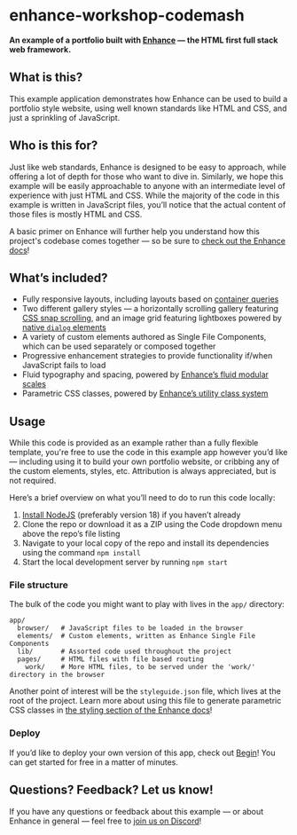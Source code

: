 # enhance-workshop-codemash

**An example of a portfolio built with [Enhance](https://enhance.dev) — the HTML first full stack web framework.**

## What is this?
This example application demonstrates how Enhance can be used to build a portfolio style website, using well known standards like HTML and CSS, and just a sprinkling of JavaScript.

## Who is this for?
Just like web standards, Enhance is designed to be easy to approach, while offering a lot of depth for those who want to dive in. Similarly, we hope this example will be easily approachable to anyone with an intermediate level of experience with just HTML and CSS. While the majority of the code in this example is written in JavaScript files, you’ll notice that the actual content of those files is mostly HTML and CSS.

A basic primer on Enhance will further help you understand how this project's codebase comes together — so be sure to [check out the Enhance docs](https://enhance.dev/docs)!

## What’s included?
- Fully responsive layouts, including layouts based on [container queries](https://developer.mozilla.org/en-US/docs/Web/CSS/CSS_container_queries)
- Two different gallery styles — a horizontally scrolling gallery featuring [CSS snap scrolling](https://developer.mozilla.org/en-US/docs/Web/CSS/CSS_scroll_snap), and an image grid featuring lightboxes powered by [native `dialog` elements](https://developer.mozilla.org/en-US/docs/Web/HTML/Element/dialog)
- A variety of custom elements authored as Single File Components, which can be used separately or composed together
- Progressive enhancement strategies to provide functionality if/when JavaScript fails to load
- Fluid typography and spacing, powered by [Enhance’s fluid modular scales](https://enhance.dev/docs/learn/concepts/styling/modular-scales)
- Parametric CSS classes, powered by [Enhance’s utility class system](https://enhance.dev/docs/learn/concepts/styling/utility-classes)

## Usage
While this code is provided as an example rather than a fully flexible template, you're free to use the code in this example app however you’d like — including using it to build your own portfolio website, or cribbing any of the custom elements, styles, etc. Attribution is always appreciated, but is not required.

Here’s a brief overview on what you’ll need to do to run this code locally:

1. [Install NodeJS](https://nodejs.org/en) (preferably version 18) if you haven’t already
1. Clone the repo or download it as a ZIP using the Code dropdown menu above the repo’s file listing
1. Navigate to your local copy of the repo and install its dependencies using the command `npm install`
1. Start the local development server by running `npm start`

### File structure
The bulk of the code you might want to play with lives in the `app/` directory:

```shell
app/
  browser/   # JavaScript files to be loaded in the browser
  elements/  # Custom elements, written as Enhance Single File Components
  lib/       # Assorted code used throughout the project
  pages/     # HTML files with file based routing
    work/    # More HTML files, to be served under the 'work/' directory in the browser
```

Another point of interest will be the `styleguide.json` file, which lives at the root of the project. Learn more about using this file to generate parametric CSS classes in [the styling section of the Enhance docs](https://enhance.dev/docs/learn/concepts/styling/)!

### Deploy
If you’d like to deploy your own version of this app, check out [Begin](https://begin.com)! You can get started for free in a matter of minutes.

## Questions? Feedback? Let us know!
If you have any questions or feedback about this example — or about Enhance in general — feel free to [join us on Discord](https://enhance.dev/discord)!
